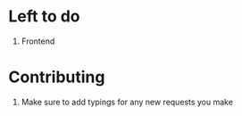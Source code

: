 # Left to do
<ol>
    <li>Frontend</li>
</ol>

# Contributing
<ol>
    <li>Make sure to add typings for any new requests you make</li>
</ol>
